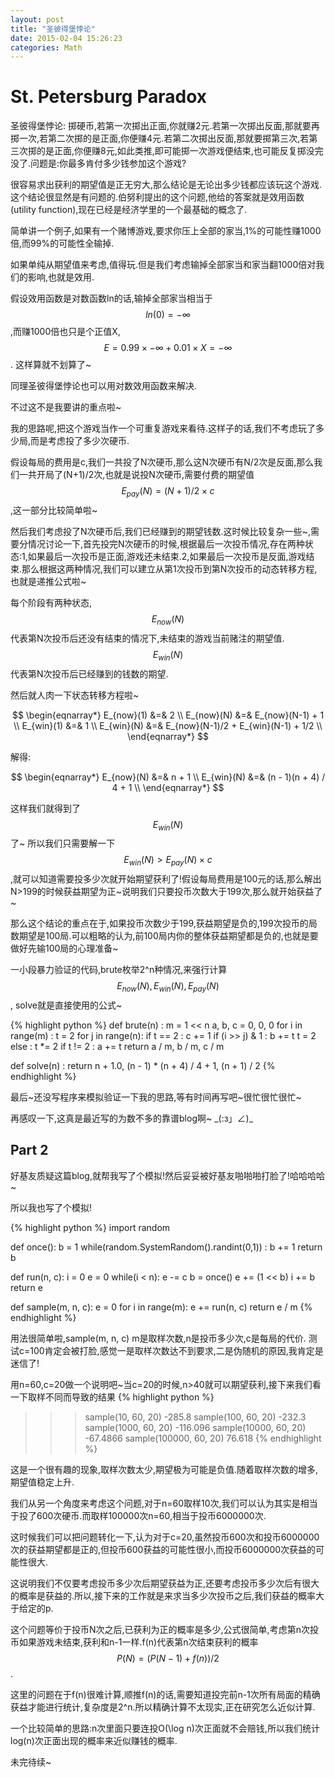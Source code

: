 ```yaml
---
layout: post
title: "圣彼得堡悖论"
date: 2015-02-04 15:26:23
categories: Math
---
```

# St. Petersburg Paradox

圣彼得堡悖论: 掷硬币,若第一次掷出正面,你就赚2元.若第一次掷出反面,那就要再掷一次,若第二次掷的是正面,你便赚4元.若第二次掷出反面,那就要掷第三次,若第三次掷的是正面,你便赚8元,如此类推,即可能掷一次游戏便结束,也可能反复掷没完没了.问题是:你最多肯付多少钱参加这个游戏?

很容易求出获利的期望值是正无穷大,那么结论是无论出多少钱都应该玩这个游戏.这个结论很显然是有问题的.伯努利提出的这个问题,他给的答案就是效用函数(utility function),现在已经是经济学里的一个最基础的概念了.

简单讲一个例子,如果有一个赌博游戏,要求你压上全部的家当,1%的可能性赚1000倍,而99%的可能性全输掉.

如果单纯从期望值来考虑,值得玩.但是我们考虑输掉全部家当和家当翻1000倍对我们的影响,也就是效用.

假设效用函数是对数函数ln的话,输掉全部家当相当于$$ln(0)=-\infty$$,而赚1000倍也只是个正值X,$$E=0.99 \times -\infty + 0.01 \times X = -\infty$$. 这样算就不划算了~

同理圣彼得堡悖论也可以用对数效用函数来解决.

不过这不是我要讲的重点啦~

我的思路呢,把这个游戏当作一个可重复游戏来看待.这样子的话,我们不考虑玩了多少局,而是考虑投了多少次硬币.

假设每局的费用是c,我们一共投了N次硬币,那么这N次硬币有N/2次是反面,那么我们一共开局了(N+1)/2次,也就是说投N次硬币,需要付费的期望值$$E_{pay}(N) = (N + 1)/2 \times c$$,这一部分比较简单啦~

然后我们考虑投了N次硬币后,我们已经赚到的期望钱数.这时候比较复杂一些~,需要分情况讨论一下,首先投完N次硬币的时候,根据最后一次投币情况,存在两种状态:1,如果最后一次投币是正面,游戏还未结束.2,如果最后一次投币是反面,游戏结束.那么根据这两种情况,我们可以建立从第1次投币到第N次投币的动态转移方程,也就是递推公式啦~

每个阶段有两种状态, $$E_{now}(N)$$代表第N次投币后还没有结束的情况下,未结束的游戏当前赌注的期望值. $$E_{win}(N)$$代表第N次投币后已经赚到的钱数的期望.

然后就人肉一下状态转移方程啦~

$$
\begin{eqnarray*}
E_{now}(1) &=& 2 \\
E_{now}(N) &=& E_{now}(N-1) + 1 \\
E_{win}(1) &=& 1 \\
E_{win}(N) &=& E_{now}(N-1)/2 + E_{win}(N-1) + 1/2 \\
\end{eqnarray*}
$$

解得:

$$
\begin{eqnarray*}
E_{now}(N) &=& n + 1 \\
E_{win}(N) &=& (n - 1)(n + 4) / 4 + 1 \\
\end{eqnarray*}
$$

这样我们就得到了$$E_{win}(N)$$了~ 所以我们只需要解一下$$E_{win}(N) > E_{pay}(N) \times c$$,就可以知道需要投多少次就开始期望获利了!假设每局费用是100元的话,那么解出N>199的时候获益期望为正~说明我们只要投币次数大于199次,那么就开始获益了~

那么这个结论的重点在于,如果投币次数少于199,获益期望是负的,199次投币的局数期望是100局.可以粗略的认为,前100局内你的整体获益期望都是负的,也就是要做好先输100局的心理准备~

一小段暴力验证的代码,brute枚举2^n种情况,来强行计算$$E_{now}(N), E_{win}(N), E_{pay}(N)$$, solve就是直接使用的公式~

{% highlight python %}
def brute(n) :
    m = 1 << n
    a, b, c = 0, 0, 0
    for i in range(m) :
        t = 2
        for j in range(n):
            if t == 2 :
                c += 1
            if (i >> j) & 1 :
                b += t
                t = 2
            else :
                t *= 2
        if t != 2 :
            a += t
    return a / m, b / m, c / m

def solve(n) :
    return n + 1.0, (n - 1) * (n + 4) / 4 + 1, (n + 1) / 2
{% endhighlight %}

最后~还没写程序来模拟验证一下我的思路,等有时间再写吧~很忙很忙很忙~

再感叹一下,这真是最近写的为数不多的靠谱blog啊~ \_(:з」∠)\_

## Part 2

好基友质疑这篇blog,就帮我写了个模拟!然后妥妥被好基友啪啪啪打脸了!哈哈哈哈~

所以我也写了个模拟!

{% highlight python %}
import random

def once():
    b = 1
    while(random.SystemRandom().randint(0,1)) :
        b += 1
    return b

def run(n, c):
    i = 0
    e = 0
    while(i < n):
        e -= c
        b = once()
        e += (1 << b)
        i += b
    return e

def sample(m, n, c):
    e = 0
    for i in range(m):
        e += run(n, c)
    return e / m
{% endhighlight %}

用法很简单啦,sample(m, n, c) m是取样次数,n是投币多少次,c是每局的代价. 测试c=100肯定会被打脸,感觉一是取样次数达不到要求,二是伪随机的原因,我肯定是迷信了!

用n=60,c=20做一个说明吧~当c=20的时候,n>40就可以期望获利,接下来我们看一下取样不同而导致的结果
{% highlight python %}
>>> sample(10, 60, 20)
-285.8
>>> sample(100, 60, 20)
-232.3
>>> sample(1000, 60, 20)
-116.096
>>> sample(10000, 60, 20)
-67.4866
>>> sample(100000, 60, 20)
76.618
{% endhighlight %}

这是一个很有趣的现象,取样次数太少,期望极为可能是负值.随着取样次数的增多,期望值稳定上升.

我们从另一个角度来考虑这个问题,对于n=60取样10次,我们可以认为其实是相当于投了600次硬币.而取样100000次n=60,相当于投币6000000次.

这时候我们可以把问题转化一下,认为对于c=20,虽然投币600次和投币6000000次的获益期望都是正的,但投币600获益的可能性很小,而投币6000000次获益的可能性很大.

这说明我们不仅要考虑投币多少次后期望获益为正,还要考虑投币多少次后有很大的概率是获益的.所以,接下来的工作就是来求当多少次投币之后,我们获益的概率大于给定的p.

这个问题等价于投币N次之后,已获利为正的概率是多少,公式很简单,考虑第n次投币如果游戏未结束,获利和n-1一样.f(n)代表第n次结束获利的概率 $$P(N) = (P(N-1) + f(n))/2$$.

这里的问题在于f(n)很难计算,顺推f(n)的话,需要知道投完前n-1次所有局面的精确获益才能进行统计,复杂度是2^n.所以精确计算不太现实,正在研究怎么近似计算.

一个比较简单的思路:n次里面只要连投O(\log n)次正面就不会赔钱,所以我们统计log(n)次正面出现的概率来近似赚钱的概率.

未完待续~
